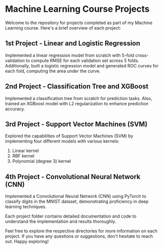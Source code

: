 # Machine Learning Course Projects

Welcome to the repository for projects completed as part of my Machine Learning course. Here's a brief overview of each project:

## 1st Project - Linear and Logistic Regression
Implemented a linear regression model from scratch with 5-fold cross-validation to compute RMSE for each validation set across 5 folds. Additionally, built a logistic regression model and generated ROC curves for each fold, computing the area under the curve.

## 2nd Project - Classification Tree and XGBoost
Implemented a classification tree from scratch for prediction tasks. Also, trained an XGBoost model with L2 regularization to enhance prediction accuracy.

## 3rd Project - Support Vector Machines (SVM)
Explored the capabilities of Support Vector Machines (SVM) by implementing four different models with various kernels:
1. Linear kernel
2. RBF kernel
3. Polynomial (degree 3) kernel

## 4th Project - Convolutional Neural Network (CNN)
Implemented a Convolutional Neural Network (CNN) using PyTorch to classify digits in the MNIST dataset, demonstrating proficiency in deep learning techniques.

Each project folder contains detailed documentation and code to understand the implementation and results thoroughly.

Feel free to explore the respective directories for more information on each project. If you have any questions or suggestions, don't hesitate to reach out. Happy exploring!
